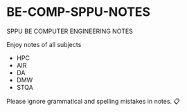 # BE-COMP-SPPU-NOTES

SPPU BE COMPUTER ENGINEERING NOTES

Enjoy notes of all subjects 
- HPC
- AIR
- DA
- DMW
- STQA

Please ignore grammatical and spelling mistakes in notes. 📋
